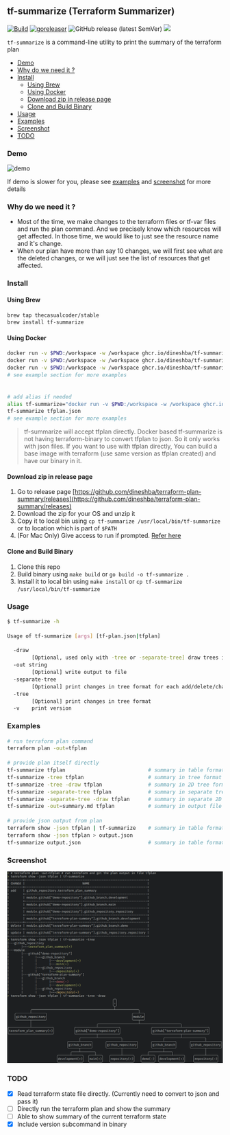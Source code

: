 ## tf-summarize (Terraform Summarizer)

[![Build](https://github.com/dineshba/terraform-plan-summary/actions/workflows/build.yml/badge.svg?branch=main)](https://github.com/dineshba/terraform-plan-summary/actions/workflows/build.yml)
[![goreleaser](https://github.com/dineshba/terraform-plan-summary/actions/workflows/release.yml/badge.svg)](https://github.com/dineshba/terraform-plan-summary/actions/workflows/release.yml)
![GitHub release (latest SemVer)](https://img.shields.io/github/v/release/dineshba/terraform-plan-summary)
[![](https://img.shields.io/badge/License-MIT%202.0-blue.svg)](https://github.com/dineshba/tf-summarize/blob/main/LICENSE)

`tf-summarize` is a command-line utility to print the summary of the terraform plan

- [Demo](#demo)
- [Why do we need it ?](#why-do-we-need-it-)
- [Install](#install)
  - [Using Brew](#using-brew)
  - [Using Docker](#using-docker)
  - [Download zip in release page](#download-zip-in-release-page)
  - [Clone and Build Binary](#clone-and-build-binary)
- [Usage](#usage)
- [Examples](#examples)
- [Screenshot](#screenshot)
- [TODO](#todo)

### Demo

![demo](example/demo.gif)

If demo is slower for you, please see [examples](#examples) and [screenshot](#screenshot) for more details

### Why do we need it ?

- Most of the time, we make changes to the terraform files or tf-var files and run the plan command. And we precisely know which resources will get affected. In those time, we would like to just see the resource name and it's change.
- When our plan have more than say 10 changes, we will first see what are the deleted changes, or we will just see the list of resources that get affected.

### Install

#### Using Brew
```sh
brew tap thecasualcoder/stable
brew install tf-summarize
```

#### Using Docker
```sh
docker run -v $PWD:/workspace -w /workspace ghcr.io/dineshba/tf-summarize -v # prints version
docker run -v $PWD:/workspace -w /workspace ghcr.io/dineshba/tf-summarize tfplan.json
docker run -v $PWD:/workspace -w /workspace ghcr.io/dineshba/tf-summarize -tree tfplan.json
# see example section for more examples


# add alias if needed
alias tf-summarize="docker run -v $PWD:/workspace -w /workspace ghcr.io/dineshba/tf-summarize"
tf-summarize tfplan.json
# see example section for more examples
```

> tf-summarize will accept tfplan directly. Docker based tf-summarize is not having terraform-binary to convert tfplan to json. So it only works with json files.
> If you want to use with tfplan directly, You can build a base image with terraform (use same version as tfplan created) and have our binary in it.

#### Download zip in release page
1. Go to release page [https://github.com/dineshba/terraform-plan-summary/releases](https://github.com/dineshba/terraform-plan-summary/releases)
2. Download the zip for your OS and unzip it
3. Copy it to local bin using `cp tf-summarize /usr/local/bin/tf-summarize` or to location which is part of `$PATH`
4. (For Mac Only) Give access to run if prompted. [Refer here](https://stackoverflow.com/a/19551359/5305962)

#### Clone and Build Binary
1. Clone this repo
2. Build binary using `make build` or `go build -o tf-summarize .`
3. Install it to local bin using `make install` or `cp tf-summarize /usr/local/bin/tf-summarize`

### Usage

```sh
$ tf-summarize -h

Usage of tf-summarize [args] [tf-plan.json|tfplan]

  -draw
        [Optional, used only with -tree or -separate-tree] draw trees instead of plain tree
  -out string
        [Optional] write output to file
  -separate-tree
        [Optional] print changes in tree format for each add/delete/change/recreate changes
  -tree
        [Optional] print changes in tree format
  -v    print version
```

### Examples

```sh
# run terraform plan command
terraform plan -out=tfplan

# provide plan itself directly
tf-summarize tfplan                           # summary in table format
tf-summarize -tree tfplan                     # summary in tree format
tf-summarize -tree -draw tfplan               # summary in 2D tree format
tf-summarize -separate-tree tfplan            # summary in separate tree format
tf-summarize -separate-tree -draw tfplan      # summary in separate 2D tree format
tf-summarize -out=summary.md tfplan           # summary in output file instead of stdout

# provide json output from plan
terraform show -json tfplan | tf-summarize    # summary in table format
terraform show -json tfplan > output.json
tf-summarize output.json                      # summary in table format
```

### Screenshot
![screenshot](example/tf-summarize-screenshot.png)

### TODO

- [x] Read terraform state file directly. (Currently need to convert to json and pass it)
- [ ] Directly run the terraform plan and show the summary
- [ ] Able to show summary of the current terraform state
- [x] Include version subcommand in binary
